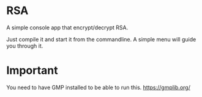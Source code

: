 RSA
===

A simple console app that encrypt/decrypt RSA. 

Just compile it and start it from the commandline. A simple menu will guide you through it. 

# Important

You need to have GMP installed to be able to run this. https://gmplib.org/
